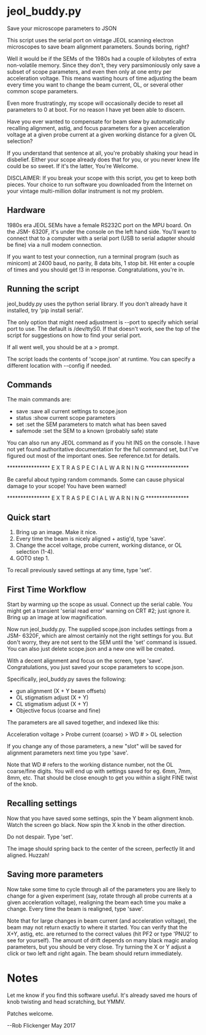 # jeol_buddy.py
Save your microscope parameters to JSON

This script uses the serial port on vintage JEOL scanning electron microscopes
to save beam alignment parameters. Sounds boring, right?

Well it would be if the SEMs of the 1980s had a couple of kilobytes of extra
non-volatile memory. Since they don't, they very parsimoniously only save a
subset of scope parameters, and even then only at one entry per acceleration
voltage. This means wasting hours of time adjusting the beam every time you
want to change the beam current, OL, or several other common scope parameters.

Even more frustratingly, my scope will occasionally decide to reset all
parameters to 0 at boot. For no reason I have yet been able to discern.

Have you ever wanted to compensate for beam skew by automatically recalling
alignment, astig, and focus parameters for a given acceleration voltage at a
given probe current at a given working distance for a given OL selection?

If you understand that sentence at all, you're probably shaking your head in
disbelief. Either your scope already does that for you, or you never knew life
could be so sweet. If it's the latter, You're Welcome.

DISCLAIMER:
  If you break your scope with this script, you get to keep both pieces. Your
  choice to run software you downloaded from the Internet on your vintage
  multi-million dollar instrument is not my problem.

## Hardware

1980s era JEOL SEMs have a female RS232C port on the MPU board. On the JSM-
6320F, it's under the console on the left hand side. You'll want to connect
that to a computer with a serial port (USB to serial adapter should be fine)
via a null modem connection.

If you want to test your connection, run a terminal program (such as minicom)
at 2400 baud, no parity, 8 data bits, 1 stop bit. Hit enter a couple of times
and you should get !3 in response. Congratulations, you're in.

## Running the script

jeol_buddy.py uses the python serial library. If you don't already have it
installed, try 'pip install serial'.

The only option that might need adjustment is --port to specify which serial
port to use. The default is /dev/ttyS0. If that doesn't work, see the top of
the script for suggestions on how to find your serial port.

If all went well, you should be at a > prompt.

The script loads the contents of 'scope.json' at runtime. You can specify a
different location with --config if needed.

## Commands

The main commands are:

  * save       :save all current settings to scope.json
  * status     :show current scope parameters
  * set        :set the SEM parameters to match what has been saved
  * safemode   :set the SEM to a known (probably safe) state

You can also run any JEOL command as if you hit INS on the console. I have not
yet found authoritative documentation for the full command set, but I've
figured out most of the important ones. See reference.txt for details.

**************** E X T R A  S P E C I A L  W A R N I N G ****************

Be careful about typing random commands. Some can cause physical damage to
your scope! You have been warned!

**************** E X T R A  S P E C I A L  W A R N I N G ****************

## Quick start

   1) Bring up an image. Make it nice.
   2) Every time the beam is nicely aligned + astig'd, type 'save'.
   3) Change the accel voltage, probe current, working distance, or OL selection (1-4).
   4) GOTO step 1.

  To recall previously saved settings at any time, type 'set'.

## First Time Workflow

Start by warming up the scope as usual. Connect up the serial cable. You might
get a transient 'serial read error' warning on CRT #2; just ignore it. Bring
up an image at low magnification.

Now run jeol_buddy.py. The supplied scope.json includes settings from a JSM-
6320F, which are almost certainly not the right settings for you. But don't
worry, they are not sent to the SEM until the 'set' command is issued. You can
also just delete scope.json and a new one will be created.

With a decent alignment and focus on the screen, type 'save'. Congratulations,
you just saved your scope parameters to scope.json.

Specifically, jeol_buddy.py saves the following:

  * gun alignment (X + Y beam offsets)
  * OL stigmatism adjust (X + Y)
  * CL stigmatism adjust (X + Y)
  * Objective focus (coarse and fine)

The parameters are all saved together, and indexed like this:

  Acceleration voltage > Probe current (coarse) > WD # > OL selection

If you change any of those parameters, a new "slot" will be saved for
alignment parameters next time you type 'save'.

Note that WD # refers to the working distance number, not the OL coarse/fine
digits. You will end up with settings saved for eg. 6mm, 7mm, 8mm, etc. That
should be close enough to get you within a slight FINE twist of the knob.

## Recalling settings

Now that you have saved some settings, spin the Y beam alignment knob. Watch
the screen go black. Now spin the X knob in the other direction.

Do not despair. Type 'set'.

The image should spring back to the center of the screen, perfectly lit and
aligned. Huzzah!

## Saving more parameters

Now take some time to cycle through all of the parameters you are likely to
change for a given experiment (say, rotate through all probe currents at a
given acceleration voltage), realigning the beam each time you make a change.
Every time the beam is realigned, type 'save'.

Note that for large changes in beam current (and acceleration voltage), the
beam may not return exactly to where it started. You can verify that the X+Y,
astig, etc. are returned to the correct values (hit PF2 or type 'PNU2' to see
for yourself). The amount of drift depends on many black magic analog
parameters, but you should be very close. Try turning the X or Y adjust a
click or two left and right again. The beam should return immediately.

# Notes

Let me know if you find this software useful. It's already saved me hours of
knob twisting and head scratching, but YMMV.

Patches welcome.


--Rob Flickenger
May 2017
